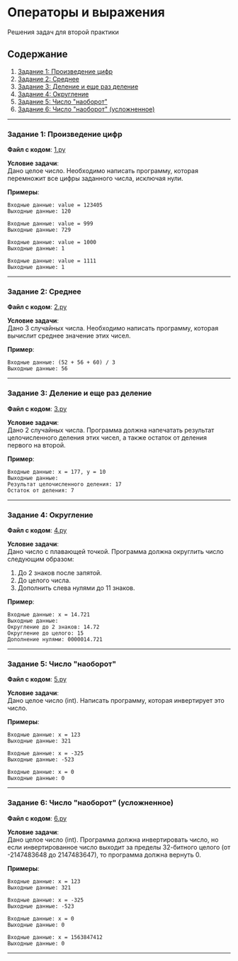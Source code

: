 # Операторы и выражения

Решения задач для второй практики

## Содержание

1. [Задание 1: Произведение цифр](#задание-1-произведение-цифр)
2. [Задание 2: Среднее](#задание-2-среднее)
3. [Задание 3: Деление и еще раз деление](#задание-3-деление-и-еще-раз-деление)
4. [Задание 4: Округление](#задание-4-округление)
5. [Задание 5: Число "наоборот"](##задание-5-число-наоборот)
6. [Задание 6: Число "наоборот" (усложненное)](#задание-6-число-наоборот-усложнённое)

---

### Задание 1: Произведение цифр

**Файл с кодом**: [1.py](1.py)

**Условие задачи**:  
Дано целое число. Необходимо написать программу, которая перемножит все цифры заданного числа, исключая нули.

**Примеры**:
```
Входные данные: value = 123405
Выходные данные: 120

Входные данные: value = 999
Выходные данные: 729

Входные данные: value = 1000
Выходные данные: 1

Входные данные: value = 1111
Выходные данные: 1
```
---

### Задание 2: Среднее

**Файл с кодом**: [2.py](2.py)

**Условие задачи**:  
Дано 3 случайных числа. Необходимо написать программу, которая вычислит среднее значение этих чисел.

**Пример**:
```
Входные данные: (52 + 56 + 60) / 3
Выходные данные: 56
```
---

### Задание 3: Деление и еще раз деление

**Файл с кодом**: [3.py](3.py)

**Условие задачи**:  
Дано 2 случайных числа. Программа должна напечатать результат целочисленного деления этих чисел, а также остаток от деления первого на второй.

**Пример**:
```
Входные данные: x = 177, y = 10
Выходные данные:
Результат целочисленного деления: 17
Остаток от деления: 7
```

---

### Задание 4: Округление

**Файл с кодом**: [4.py](4.py)

**Условие задачи**:  
Дано число с плавающей точкой. Программа должна округлить число следующим образом:

1. До 2 знаков после запятой.
2. До целого числа.
3. Дополнить слева нулями до 11 знаков.

**Пример**:
```
Входные данные: x = 14.721
Выходные данные:
Округление до 2 знаков: 14.72
Округление до целого: 15
Дополнение нулями: 0000014.721
```

---

### Задание 5: Число "наоборот"

**Файл с кодом**: [5.py](5.py)

**Условие задачи**:  
Дано целое число (int). Написать программу, которая инвертирует это число.

**Примеры**:
```
Входные данные: x = 123
Выходные данные: 321

Входные данные: x = -325
Выходные данные: -523

Входные данные: x = 0
Выходные данные: 0
```
---

### Задание 6: Число "наоборот" (усложненное)

**Файл с кодом**: [6.py](6.py)

**Условие задачи**:  
Дано целое число (int). Программа должна инвертировать число, но если инвертированное число выходит за пределы 32-битного целого (от -2147483648 до 2147483647), то программа должна вернуть 0.

**Примеры**:
```
Входные данные: x = 123
Выходные данные: 321

Входные данные: x = -325
Выходные данные: -523

Входные данные: x = 0
Выходные данные: 0

Входные данные: x = 1563847412
Выходные данные: 0
```
---















